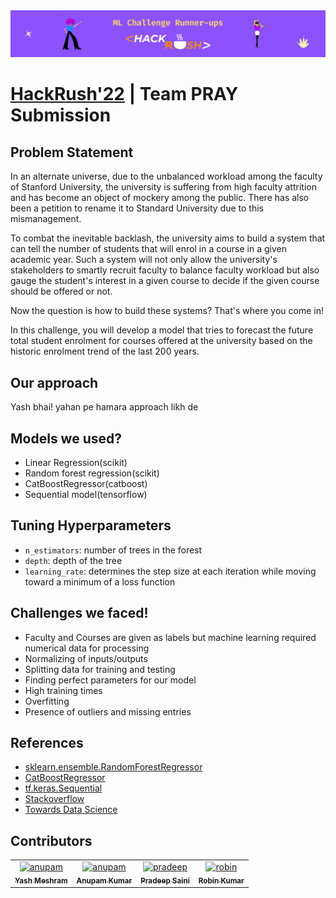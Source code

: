 <img width="1000" src="./data/top.gif">

# [HackRush'22](https://www.kaggle.com/competitions/hackrush22-ml-challenge) | Team **PRAY** Submission

## Problem Statement

In an alternate universe, due to the unbalanced workload among the faculty of Stanford University, the university is suffering from high faculty attrition and has become an object of mockery among the public. There has also been a petition to rename it to Standard University due to this mismanagement.

To combat the inevitable backlash, the university aims to build a system that can tell the number of students that will enrol in a course in a given academic year. Such a system will not only allow the university's stakeholders to smartly recruit faculty to balance faculty workload but also gauge the student's interest in a given course to decide if the given course should be offered or not.

Now the question is how to build these systems? That's where you come in!

In this challenge, you will develop a model that tries to forecast the future total student enrolment for courses offered at the university based on the historic enrolment trend of the last 200 years.

## Our approach

Yash bhai! yahan pe hamara approach likh de

## Models we used?

- Linear Regression(scikit)
- Random forest regression(scikit)
- CatBoostRegressor(catboost)
- Sequential model(tensorflow)

## Tuning Hyperparameters

- `n_estimators`: number of trees in the forest
- `depth`: depth of the tree
- `learning_rate`: determines the step size at each iteration while moving toward a minimum of a loss function

## Challenges we faced!

- Faculty and Courses are given as labels but machine learning required numerical data for processing
- Normalizing of inputs/outputs
- Splitting data for training and testing
- Finding perfect parameters for our model
- High training times
- Overfitting
- Presence of outliers and missing entries

## References

- [sklearn.ensemble.RandomForestRegressor](http://sklearn.ensemble.RandomForestRegressor)
- [CatBoostRegressor](https://catboost.ai/en/docs/concepts/python-reference_catboostregressor)
- [tf.keras.Sequential](https://www.tensorflow.org/api_docs/python/tf/keras/Sequential)
- [Stackoverflow](https://stackoverflow.com/)
- [Towards Data Science](https://towardsdatascience.com/)

## Contributors

<table>
  <tr>
    <td align="center">
      <a href="https://github.com/yash-meshram">
          <img src="https://avatars2.githubusercontent.com/u/64315038" width="100;" alt="anupam"/>
          <br />
          <sub><b>Yash Meshram</b></sub>
      </a>
    </td>
    <td align="center">
      <a href="https://github.com/akcgjc007">
          <img src="https://avatars2.githubusercontent.com/u/56300182" width="100;" alt="anupam"/>
          <br />
          <sub><b>Anupam Kumar</b></sub>
      </a>
    </td>
    <td align="center">
      <a href="https://github.com/Pradeep14saini">
          <img src="https://avatars2.githubusercontent.com/u/70324259" width="100;" alt="pradeep"/>
          <br />
          <sub><b>Pradeep Saini</b></sub>
      </a>
    </td>
    <td align="center">
      <a href="https://github.com/Robins87">
          <img src="https://avatars2.githubusercontent.com/u/98398708" width="100;" alt="robin"/>
          <br />
          <sub><b>Robin Kumar</b></sub>
      </a>
    </td>  
  </tr>
</table>

